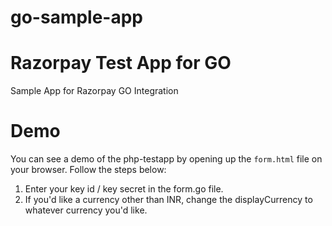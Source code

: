 # go-sample-app

# Razorpay Test App for GO
Sample App for Razorpay GO Integration

# Demo
You can see a demo of the php-testapp by opening up the `form.html` file on your browser. Follow the steps below:
1. Enter your key id / key secret in the form.go file.
2. If you'd like a currency other than INR, change the displayCurrency to whatever currency you'd like.
